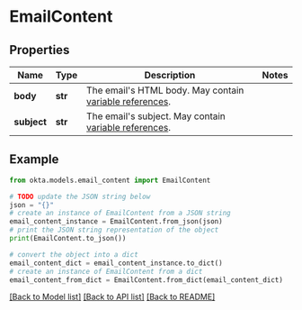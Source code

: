 # EmailContent


## Properties

Name | Type | Description | Notes
------------ | ------------- | ------------- | -------------
**body** | **str** | The email&#39;s HTML body. May contain [variable references](https://velocity.apache.org/engine/1.7/user-guide.html#references). | 
**subject** | **str** | The email&#39;s subject. May contain [variable references](https://velocity.apache.org/engine/1.7/user-guide.html#references). | 

## Example

```python
from okta.models.email_content import EmailContent

# TODO update the JSON string below
json = "{}"
# create an instance of EmailContent from a JSON string
email_content_instance = EmailContent.from_json(json)
# print the JSON string representation of the object
print(EmailContent.to_json())

# convert the object into a dict
email_content_dict = email_content_instance.to_dict()
# create an instance of EmailContent from a dict
email_content_from_dict = EmailContent.from_dict(email_content_dict)
```
[[Back to Model list]](../README.md#documentation-for-models) [[Back to API list]](../README.md#documentation-for-api-endpoints) [[Back to README]](../README.md)


